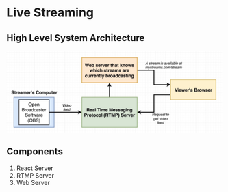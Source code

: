 # Live Streaming

## High Level System Architecture

![system-architecture](images/system-architecture.jpg 'system-architecture')

## Components

1. React Server
2. RTMP Server
3. Web Server